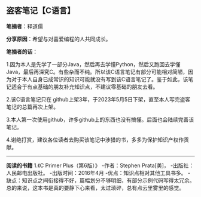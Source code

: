 ## 盗客笔记【C语言】

**笔摘者**：释道儒

**分享原因**：希望与对喜爱编程的人共同成长。

**笔摘者的话**：

1.因为本人是先学了一部分Java，然后再去学懂Python，然后又跑回去学懂Java，最后再深究C。有些杂而不纯。所以该C语言笔记有部分可能相对简陋，因为对于本人自身已成常识的知识可能就没有写到该C语言笔记了。鉴于如此，该笔记适合于有点基础的朋友补充知识点，不建议零基础的朋友去看。

2.该C语言笔记只在 github上架3年，于2023年5月5日下架，直至本人写完盗客笔记的总篇再次上架。

3.本人第一次使用github，许多github上的东西也没有搞懂。后面也会陆续完善该笔记。

4.谢绝打赏，建议各位读者去购买该笔记中涉猎的书，多多为保护知识产权作贡献。

-------

**阅读的书籍**
1.《C Primer Plus（第6版）》
-作者：Stephen Prata[美]，
-出版社：人民邮电出版社。
-出版时间：2016年4月
-优点：知识点相对其他工具书多。
-缺点：知识点之间衔接得不好，篇幅划分不够明细，有部分示例代码写得太冗余。总的来说，这本书是真的要静下心来看，太过琐碎，总有点云里雾里的感觉。



